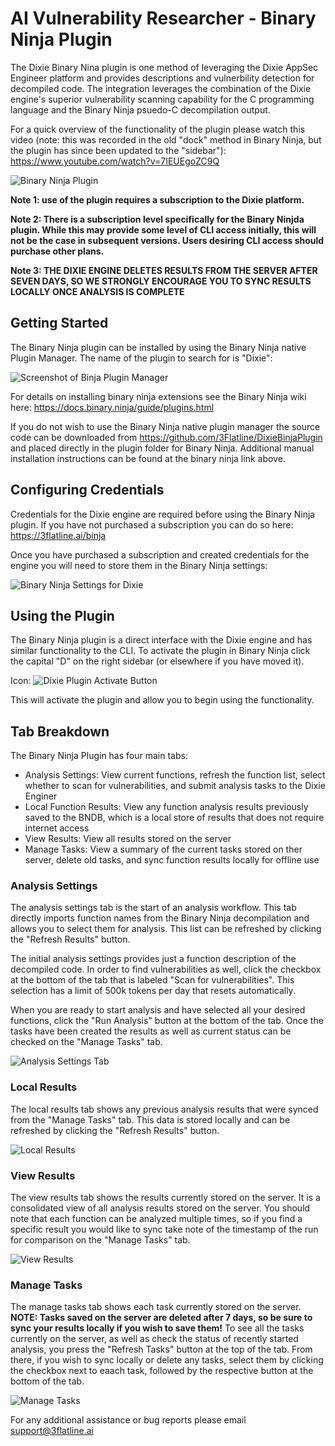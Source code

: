 # AI Vulnerability Researcher - Binary Ninja Plugin

The Dixie Binary Nina plugin is one method of leveraging the Dixie AppSec Engineer platform and provides descriptions and vulnerbility detection for decompiled code. The integration leverages the combination of the Dixie engine's superior vulnerability scanning capability for the C programming language and the Binary Ninja psuedo-C decompilation output.

For a quick overview of the functionality of the plugin please watch this video (note: this was recorded in the old "dock" method in Binary Ninja, but the plugin has since been updated to the "sidebar"): 
https://www.youtube.com/watch?v=7IEUEgoZC9Q

![Binary Ninja Plugin]("https://docs.3flatline.ai/includes/binja_screenshot.png")

**Note 1: use of the plugin requires a subscription to the Dixie platform.**

**Note 2: There is a subscription level specifically for the Binary Ninjda plugin. While this may provide some level of CLI access initially, this will not be the case in subsequent versions. Users desiring CLI access should purchase other plans.**

**Note 3: THE DIXIE ENGINE DELETES RESULTS FROM THE SERVER AFTER SEVEN DAYS, SO WE STRONGLY ENCOURAGE YOU TO SYNC RESULTS LOCALLY ONCE ANALYSIS IS COMPLETE**

## Getting Started

The Binary Ninja plugin can be installed by using the Binary Ninja native Plugin Manager. The name of the plugin to search for is "Dixie":

![Screenshot of Binja Plugin Manager]("https://docs.3flatline.ai/includes/binja_plugin_manager.png")

For details on installing binary ninja extensions see the Binary Ninja wiki here: https://docs.binary.ninja/guide/plugins.html

If you do not wish to use the Binary Ninja native plugin manager the source code can be downloaded from https://github.com/3Flatline/DixieBinjaPlugin and placed directly in the plugin folder for Binary Ninja.  Additional manual installation instructions can be found at the binary ninja link above.

## Configuring Credentials

Credentials for the Dixie engine are required before using the Binary Ninja plugin. If you have not purchased a subscription you can do so here: https://3flatline.ai/binja

Once you have purchased a subscription and created credentials for the engine you will need to store them in the Binary Ninja settings:

![Binary Ninja Settings for Dixie]("https://docs.3flatline.ai/includes/binja_settings.png")

## Using the Plugin

The Binary Ninja plugin is a direct interface with the Dixie engine and has similar functionality to the CLI. To activate the plugin in Binary Ninja click the capital "D" on the right sidebar (or elsewhere if you have moved it).

Icon:
![Dixie Plugin Activate Button](https://docs.3flatline.ai/includes/binja_activate.png)

This will activate the plugin and allow you to begin using the functionality.

## Tab Breakdown

The Binary Ninja Plugin has four main tabs:

- Analysis Settings: View current functions, refresh the function list, select whether to scan for vulnerabilities, and submit analysis tasks to the Dixie Enginer
- Local Function Results: View any function analysis results previously saved to the BNDB, which is a local store of results that does not require internet access
- View Results: View all results stored on the server
- Manage Tasks: View a summary of the current tasks stored on ther server, delete old tasks, and sync function results locally for offline use

### Analysis Settings

The analysis settings tab is the start of an analysis workflow. This tab directly imports function names from the Binary Ninja decompilation and allows you to select them for analysis.  This list can be refreshed by clicking the "Refresh Results" button.

The initial analysis settings provides just a function description of the decompiled code. In order to find vulnerabilities as well, click the checkbox at the bottom of the tab that is labeled "Scan for vulnerabilities". This selection has a limit of 500k tokens per day that resets automatically.

When you are ready to start analysis and have selected all your desired functions, click the "Run Analysis" button at the bottom of the tab. Once the tasks have been created the results as well as current status can be checked on the "Manage Tasks" tab.

![Analysis Settings Tab](https://docs.3flatline.ai/includes/analysis_settings.png)

### Local Results

The local results tab shows any previous analysis results that were synced from the "Manage Tasks" tab. This data is stored locally and can be refreshed by clicking the "Refresh Results" button.

![Local Results](https://docs.3flatline.ai/includes/local_function_results.png)

### View Results

The view results tab shows the results currently stored on the server.  It is a consolidated view of all analysis results stored on the server. You should note that each function can be analyzed multiple times, so if you find a specific result you would like to sync take note of the timestamp of the run for comparison on the "Manage Tasks" tab.

![View Results](https://docs.3flatline.ai/includes/view_results.png)

### Manage Tasks

The manage tasks tab shows each task currently stored on the server.  **NOTE: Tasks saved on the server are deleted after 7 days, so be sure to sync your results locally if you wish to save them!** To see all the tasks currently on the server, as well as check the status of recently started analysis, you press the "Refresh Tasks" button at the top of the tab.  From there, if you wish to sync locally or delete any tasks, select them by clicking the checkbox next to eaach task, followed by the respective button at the bottom of the tab.

![Manage Tasks](https://docs.3flatline.ai/includes/manage_tasks.png)


For any additional assistance or bug reports please email support@3flatline.ai
